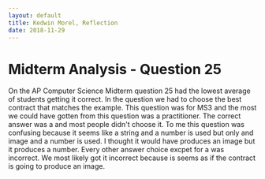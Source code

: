 ```yaml
---
layout: default
title: Kedwin Morel, Reflection
date: 2018-11-29
---
```


<h1> Midterm Analysis - Question 25 </h1>
  On the AP Computer Science Midterm question 25 had the lowest average of students getting it correct. In the question we had to choose the best contract that matches the example. This question was for MS3 and the most we could have gotten from this question was a practitioner. The correct answer was a and most people didn't choose it. To me this question was confusing because it seems like a string and a number is used but only and image and a number is used. I thought it would have produces an image but it produces a number. Every other answer choice excpet for a was incorrect. We most likely got it incorrect because is seems as if the contract is going to produce an image.
